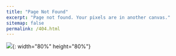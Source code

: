 ```yaml
---
title: "Page Not Found"
excerpt: "Page not found. Your pixels are in another canvas."
sitemap: false
permalink: /404.html
---
```


![](https://post-phinf.pstatic.net/MjAyMTA2MTRfMTQ1/MDAxNjIzNjM2NDU5MzAw.Uecnbndt0lHgdFT5eNLNmw-7mzgvJYIy3ZY4LigAYAsg.754JDQFBe5F2Fc7PFgApZ2MC3mJfwZtkWgIAebDrvwgg.JPEG/404.JPG?type=w1200){: width="80%" height="80%"}
